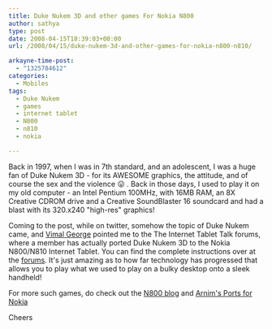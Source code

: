 ```yaml
---
title: Duke Nukem 3D and other games For Nokia N800
author: sathya
type: post
date: 2008-04-15T18:39:03+00:00
url: /2008/04/15/duke-nukem-3d-and-other-games-for-nokia-n800-n810/

arkayne-time-post:
  - "1325784612"
categories:
  - Mobiles
tags:
  - Duke Nukem
  - games
  - internet tablet
  - N800
  - n810
  - nokia

---
```

Back in 1997, when I was in 7th standard, and an adolescent, I was a huge fan of Duke Nukem 3D - for its AWESOME graphics, the attitude, and of course the sex and the violence 😛 . Back in those days, I used to play it on my old computer - an Intel Pentium 100MHz, with 16MB RAM, an 8X Creative CDROM drive and a Creative SoundBlaster 16 soundcard and had a blast with its 320.x240 "high-res" graphics!  
  
Coming to the post, while on twitter, somehow the topic of Duke Nukem came, and <a href="https://mallugeek.blogspot.com/" target="_blank" rel="nofollow">Vimal George</a> pointed me to the The Internet Tablet Talk forums, where a member has actually ported Duke Nukem 3D to the Nokia N800/N810 Internet Tablet. You can find the complete instructions over at the <a href="https://www.internettablettalk.com/forums/showthread.php?t=17315" target="_blank">forums</a>. It's just amazing as to how far technology has progressed that allows you to play what we used to play on a bulky desktop onto a sleek handheld!

For more such games, do check out the <a href="https://www.n800blog.com/category.aspx?id=5&name=N800_Games" target="_blank" rel="nofollow">N800 blog</a> and <a href="https://pupnik.de/software.html" target="_blank" rel="nofollow">Arnim's Ports for Nokia</a>

Cheers

